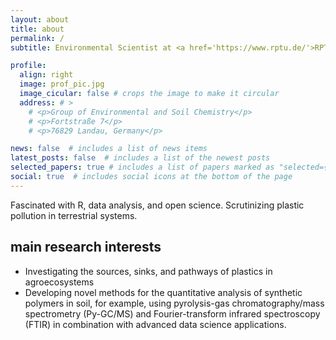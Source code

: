 ```yaml
---
layout: about
title: about
permalink: /
subtitle: Environmental Scientist at <a href='https://www.rptu.de/'>RPTU Kaiserslautern-Landau</a>, iES Landau, Institute for Environmental Sciences.

profile:
  align: right
  image: prof_pic.jpg
  image_cicular: false # crops the image to make it circular
  address: # >
    # <p>Group of Environmental and Soil Chemistry</p>
    # <p>Fortstraße 7</p>
    # <p>76829 Landau, Germany</p>

news: false  # includes a list of news items
latest_posts: false  # includes a list of the newest posts
selected_papers: true # includes a list of papers marked as "selected={true}"
social: true  # includes social icons at the bottom of the page
---
```


Fascinated with R, data analysis, and open science.
Scrutinizing plastic pollution in terrestrial systems.

<p style="margin-bottom:1.75em;"></p>

## main research interests

- Investigating the sources, sinks, and pathways of plastics in agroecosystems
- Developing novel methods for the quantitative analysis of synthetic polymers in soil, for example, using pyrolysis-gas chromatography/mass spectrometry (Py-GC/MS) and Fourier-transform infrared spectroscopy (FTIR) in combination with advanced data science applications.
